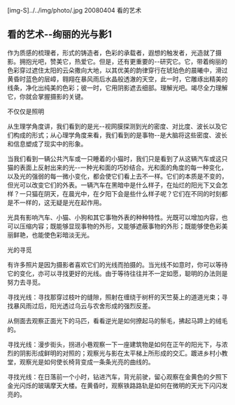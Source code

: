 [img-S]../../img/photo/.jpg
20080404
看的艺术

## 看的艺术--绚丽的光与影1 

作为质感的梳理者，形式的铸造者，色彩的承载者，遐想的触发者，光造就了摄影。拥抱光吧，赞美它，热爱它。但是，还有更重要的--研究它。它，带着绚丽的色彩穿过遮住太阳的云朵撒向大地，以其优美的韵律穿行在琥珀色的晨曦中，滑过黄昏时蓝色的层嶂，翱翔在暴风雨后水晶般透澈的天空，此一时，它雕琢出精美的线条，净化出纯美的色彩；彼一时，它用阴影遮去细部。理解光吧。竭尽全力理解它，你就会掌握摄影的关键。

不仅仅是照明

从生理学角度讲，我们看到的是光--视网膜探测到光的密度、对比度、波长以及它们构成的形式；从心理学角度来看，我们看到的是事物--是大脑将这些密度、波长和信息塑成了现实中的形象。

当我们看到一辆公共汽车或一只睡着的小猫时，我们只是看到了从这辆汽车或这只猫的表面上反射出来的光--一种光和面的巧妙结合。光和面的角度的每一种变化，以及光的强弱的每一微小变化，都会使它们看上去不一样。它们的本质是不变的，但光可以改变它们的外表。一辆汽车在黑暗中是什么样子，在灿烂的阳光下又会怎样？一只猫在阴天，在晨光中，在夕阳下会是些什么样子呢？它们在不同的时刻都是不一样的，这无疑是光在起作用。

光具有影响汽车、小猫、小狗和其它事物外表的种种特性。光既可以增加内容，也可以压缩内容；既能够显现事物的外形，又能够遮蔽事物的外形；既能够使色彩美丽鲜艳，也能使色彩暗淡无光。

光的寻觅

有许多照片是因为摄影者喜欢它们的光线而拍摄的。当光线不如意时，你可以等待它的变化，亦可以寻找更好的光线。由于等待往往并不一定如愿，聪明的办法则是努力去寻觅。

寻找光线：寻找那穿过枝叶的缝隙，照射在缠绕于树杆的天竺葵上的道道光束；寻找暴风雨过后，阳光透过乌云与农舍形成的强烈反差。

从侧面去观察正面光下的马匹，看看逆光是如何撩起马的鬃毛，拂起马蹄上的绒毛的。

寻找光线：漫步街头，拐进小巷观察一下一座建筑物是如何在正午的阳光下，与浓烈的阴影形成鲜明的对照的；观察光与影在太平梯上所形成的交汇。踱进乡村小教堂，观察光是如何使长椅背变成一条条光亮的曲线的。

寻找光线：在日落前一个小时，钻进汽车，背光前驶，留心观察在金黄色的夕照下金光闪烁的玻璃摩天大楼。在黄昏时，观察铁路路轨是如何在微明的天光下闪闪发亮的。
